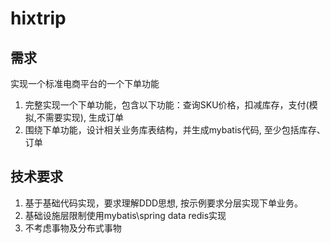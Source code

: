 # hixtrip 

## 需求
实现一个标准电商平台的一个下单功能

1. 完整实现一个下单功能，包含以下功能：查询SKU价格，扣减库存，支付(模拟,不需要实现), 生成订单
2. 围绕下单功能，设计相关业务库表结构，并生成mybatis代码, 至少包括库存、订单

## 技术要求
1. 基于基础代码实现，要求理解DDD思想, 按示例要求分层实现下单业务。
2. 基础设施层限制使用mybatis\spring data redis实现
3. 不考虑事物及分布式事物
